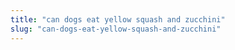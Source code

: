 ```yaml
---
title: "can dogs eat yellow squash and zucchini"
slug: "can-dogs-eat-yellow-squash-and-zucchini"
---
```


